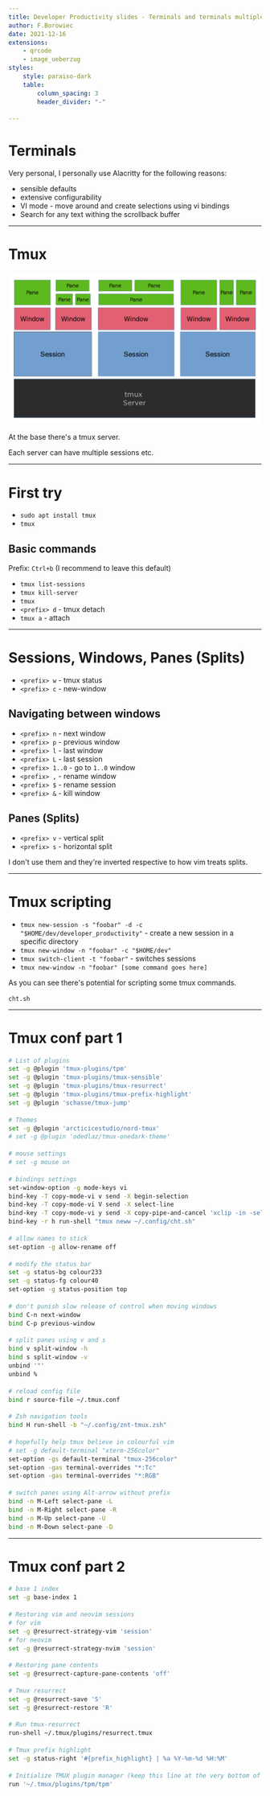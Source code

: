 ```yaml
---
title: Developer Productivity slides - Terminals and terminals multiplexers
author: F.Borowiec
date: 2021-12-16
extensions:
    - qrcode
    - image_ueberzug
styles:
    style: paraiso-dark
    table:
        column_spacing: 3
        header_divider: "-"

---
```

# Terminals

Very personal, I personally use Alacritty for the following reasons:

* sensible defaults
* extensive configurability
* VI mode - move around and create selections using vi bindings
* Search for any text withing the scrollback buffer

---
# Tmux

![60](images/tmux-server.png)

At the base there's a tmux server.

Each server can have multiple sessions etc.

---
# First try

* `sudo apt install tmux`
* `tmux`

## Basic commands

Prefix: `Ctrl+b` (I recommend to leave this default)

* `tmux list-sessions`
* `tmux kill-server`
* `tmux`
* `<prefix> d` - tmux detach
* `tmux a` - attach

---
# Sessions, Windows, Panes (Splits)

* `<prefix> w` - tmux status
* `<prefix> c` - new-window

## Navigating between windows

* `<prefix> n` - next window
* `<prefix> p` - previous window
* `<prefix> l` - last window
* `<prefix> L` - last session
* `<prefix> 1..0` - go to `1..0` window
* `<prefix> ,` - rename window
* `<prefix> $` - rename session
* `<prefix> &` - kill window

## Panes (Splits)

* `<prefix> v` - vertical split
* `<prefix> s` - horizontal split

I don't use them and they're inverted respective to how vim treats splits.

---
# Tmux scripting

* `tmux new-session -s "foobar" -d -c "$HOME/dev/developer_productivity"` - create a new session in a specific directory
* `tmux new-window -n "foobar" -c "$HOME/dev"`
* `tmux switch-client -t "foobar"` - switches sessions
* `tmux new-window -n "foobar" [some command goes here]`

As you can see there's potential for scripting some tmux commands.

`cht.sh`

---
# Tmux conf part 1

```bash
# List of plugins
set -g @plugin 'tmux-plugins/tpm'
set -g @plugin 'tmux-plugins/tmux-sensible'
set -g @plugin 'tmux-plugins/tmux-resurrect'
set -g @plugin 'tmux-plugins/tmux-prefix-highlight'
set -g @plugin 'schasse/tmux-jump'

# Themes
set -g @plugin 'arcticicestudio/nord-tmux'
# set -g @plugin 'odedlaz/tmux-onedark-theme'

# mouse settings
# set -g mouse on

# bindings settings
set-window-option -g mode-keys vi
bind-key -T copy-mode-vi v send -X begin-selection
bind-key -T copy-mode-vi V send -X select-line
bind-key -T copy-mode-vi y send -X copy-pipe-and-cancel 'xclip -in -selection clipboard'
bind-key -r h run-shell "tmux neww ~/.config/cht.sh"

# allow names to stick
set-option -g allow-rename off

# modify the status bar
set -g status-bg colour233
set -g status-fg colour40
set-option -g status-position top

# don't punish slow release of control when moving windows
bind C-n next-window
bind C-p previous-window

# split panes using v and s
bind v split-window -h
bind s split-window -v
unbind '"'
unbind %

# reload config file
bind r source-file ~/.tmux.conf

# Zsh navigation tools
bind H run-shell -b "~/.config/znt-tmux.zsh"

# hopefully help tmux believe in colourful vim
# set -g default-terminal "xterm-256color"
set-option -gs default-terminal "tmux-256color"
set-option -gas terminal-overrides "*:Tc"
set-option -gas terminal-overrides "*:RGB"

# switch panes using Alt-arrow without prefix
bind -n M-Left select-pane -L
bind -n M-Right select-pane -R
bind -n M-Up select-pane -U
bind -n M-Down select-pane -D
```

---
# Tmux conf part 2

```bash
# base 1 index
set -g base-index 1

# Restoring vim and neovim sessions
# for vim
set -g @resurrect-strategy-vim 'session'
# for neovim
set -g @resurrect-strategy-nvim 'session'

# Restoring pane contents
set -g @resurrect-capture-pane-contents 'off'

# Tmux resurrect
set -g @resurrect-save 'S'
set -g @resurrect-restore 'R'

# Run tmux-resurrect
run-shell ~/.tmux/plugins/resurrect.tmux

# Tmux prefix highlight
set -g status-right '#{prefix_highlight} | %a %Y-%m-%d %H:%M'

# Initialize TMUX plugin manager (keep this line at the very bottom of tmux.conf)
run '~/.tmux/plugins/tpm/tpm'
```

